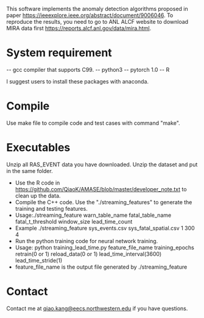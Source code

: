 This software implements the anomaly detection algorithms proposed in paper https://ieeexplore.ieee.org/abstract/document/9006046.
To reproduce the results, you need to go to ANL ALCF website to download MIRA data first https://reports.alcf.anl.gov/data/mira.html. 

# System requirement

-- gcc compiler that supports C99.
-- python3
-- pytorch 1.0
-- R

I suggest users to install these packages with anaconda.

# Compile

Use make file to compile code and test cases with command "make".

# Executables
Unzip all RAS_EVENT data you have downloaded. Unzip the dataset and put in the same folder.

* Use the R code in https://github.com/QiaoK/AMASE/blob/master/developer_note.txt to clean up the data.
* Compile the C++ code. Use the "./streaming_features" to generate the training and testing features.
* Usage:./streaming_feature warn_table_name fatal_table_name fatal_t_threshold window_size lead_time_count
* Example ./streaming_feature sys_events.csv sys_fatal_spatial.csv 1 300 4
* Run the python training code for neural network training.
* Usage: python training_lead_time.py feature_file_name training_epochs retrain(0 or 1) reload_data(0 or 1) lead_time_interval(3600) lead_time_stride(1)
* feature_file_name is the output file generated by ./streaming_feature

# Contact

Contact me at qiao.kang@eecs.northwestern.edu if you have questions.
